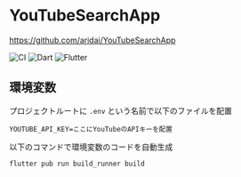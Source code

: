 # YouTubeSearchApp

https://github.com/aridai/YouTubeSearchApp

![CI](https://github.com/aridai/YouTubeSearchApp/workflows/CI/badge.svg)
![Dart](https://img.shields.io/static/v1?label=language&message=Dart&color=00B4AB)
![Flutter](https://img.shields.io/static/v1?label=framework&message=Flutter&color=46CAF9)

## 環境変数

プロジェクトルートに `.env` という名前で以下のファイルを配置

```
YOUTUBE_API_KEY=ここにYouTubeのAPIキーを配置
```

以下のコマンドで環境変数のコードを自動生成

```
flutter pub run build_runner build
```

